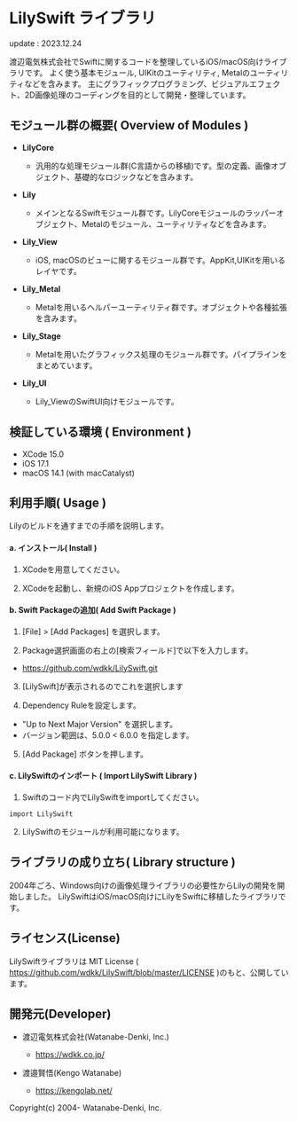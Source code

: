 LilySwift ライブラリ
=================

update : 2023.12.24

渡辺電気株式会社でSwiftに関するコードを整理しているiOS/macOS向けライブラリです。
よく使う基本モジュール, UIKitのユーティリティ, Metalのユーティリティなどを含みます。
主にグラフィックプログラミング、ビジュアルエフェクト、2D画像処理のコーディングを目的として開発・整理しています。


## モジュール群の概要( Overview of Modules )

* **LilyCore**  
  - 汎用的な処理モジュール群(C言語からの移植)です。型の定義、画像オブジェクト、基礎的なロジックなどを含みます。

* **Lily** 
  - メインとなるSwiftモジュール群です。LilyCoreモジュールのラッパーオブジェクト、Metalのモジュール、ユーティリティなどを含みます。
  
* **Lily_View** 
  - iOS, macOSのビューに関するモジュール群です。AppKit,UIKitを用いるレイヤです。

* **Lily_Metal**
  - Metalを用いるヘルパーユーティリティ群です。オブジェクトや各種拡張を含みます。

* **Lily_Stage**
  - Metalを用いたグラフィックス処理のモジュール群です。パイプラインをまとめています。

* **Lily_UI**
  - Lily_ViewのSwiftUI向けモジュールです。

## 検証している環境 ( Environment )

* XCode 15.0
* iOS 17.1
* macOS 14.1 (with macCatalyst)

## 利用手順( Usage )

Lilyのビルドを通すまでの手順を説明します。

#### a. インストール( Install )

1. XCodeを用意してください。

2. XCodeを起動し、新規のiOS Appプロジェクトを作成します。

#### b. Swift Packageの追加( Add Swift Package )

1. [File] > [Add Packages] を選択します。

2. Package選択画面の右上の[検索フィールド]で以下を入力します。
  - https://github.com/wdkk/LilySwift.git

3. [LilySwift]が表示されるのでこれを選択します

4. Dependency Ruleを設定します。
  - "Up to Next Major Version" を選択します。
  - バージョン範囲は、5.0.0 < 6.0.0 を指定します。

5. [Add Package] ボタンを押します。


#### c. LilySwiftのインポート ( Import LilySwift Library )

1. Swiftのコード内でLilySwiftをimportしてください。
```
import LilySwift
```

2. LilySwiftのモジュールが利用可能になります。

## ライブラリの成り立ち( Library structure )

2004年ごろ、Windows向けの画像処理ライブラリの必要性からLilyの開発を開始しました。
LilySwiftはiOS/macOS向けにLilyをSwiftに移植したライブラリです。



## ライセンス(License)

LilySwiftライブラリは MIT License ( https://github.com/wdkk/LilySwift/blob/master/LICENSE )のもと、公開しています。



## 開発元(Developer)

- 渡辺電気株式会社(Watanabe-Denki, Inc.)
　　
  - https://wdkk.co.jp/

- 渡邉賢悟(Kengo Watanabe)

  - https://kengolab.net/



Copyright(c) 2004- Watanabe-Denki, Inc.
